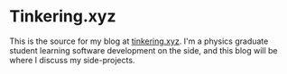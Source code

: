# Tinkering.xyz
This is the source for my blog at [tinkering.xyz](http://tinkering.xyz). I'm a physics graduate student learning software development on the side, and this blog will be where I discuss my side-projects. 
